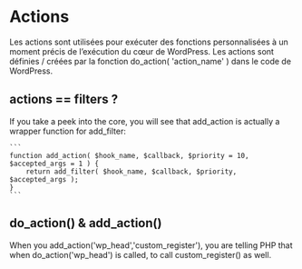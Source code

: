 # Actions

Les actions sont utilisées pour exécuter des fonctions personnalisées à un moment précis de l’exécution du cœur de WordPress.
Les actions sont définies / créées par la fonction do_action( 'action_name' ) dans le code de WordPress.

## actions == filters ?

If you take a peek into the core, you will see that add_action is actually a wrapper function for add_filter:

```` 
```
function add_action( $hook_name, $callback, $priority = 10, $accepted_args = 1 ) {
	return add_filter( $hook_name, $callback, $priority, $accepted_args );
}
```
````

## do_action() & add_action()

When you add_action('wp_head','custom_register'), you are telling PHP that when do_action('wp_head') is called, to call custom_register() as well. 

